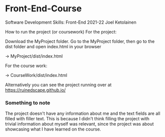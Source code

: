 # Front-End-Course
Software Development Skills: Front-End 2021-22
Joel Ketolainen


How to run the project (or coursework)
For the project:

Download the MyProject folder. Go to the MyProject folder, then go to the dist folder and open index.html in your browser

-> MyProject/dist/index.html

For the course work:

-> CourseWork/dist/index.html

Alternatively you can see the project running over at https://ruinedscape.github.io/

### Something to note ###
The project doesn't have any information about me and the text fields are all filled with filler text.
This is because I didn't think filling the project with trivial information about myself was relevant, since the project was about showcasing what I have learned on the course.
